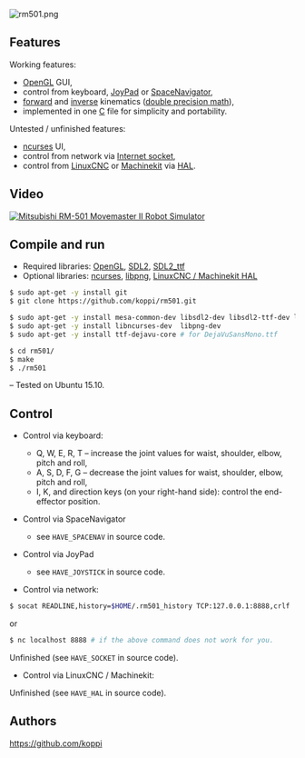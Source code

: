 
![rm501.png](doc/rm501.png)

## Features

Working features:

 * [OpenGL](https://www.opengl.org/) GUI,
 * control from keyboard, [JoyPad](https://www.google.com/?q=joypad) or [SpaceNavigator](https://www.google.com/?q=spacenavigator),
 * [forward](https://en.wikipedia.org/wiki/Forward_kinematics) and [inverse](https://en.wikipedia.org/wiki/Inverse_kinematics) kinematics ([double precision math](https://en.wikipedia.org/wiki/Double-precision_floating-point_format)),
 * implemented in one [C](https://en.wikipedia.org/wiki/C_(programming_language)) file for simplicity and portability.

Untested / unfinished features:
 
 * [ncurses](https://www.gnu.org/software/ncurses/) UI,
 * control from network via [Internet socket](https://en.wikipedia.org/wiki/Internet_socket),
 * control from [LinuxCNC](http://www.linuxcnc.org/) or [Machinekit](http://www.machinekit.io/) via [HAL](http://linuxcnc.org/docs/html/hal/intro.html).

## Video

[![Mitsubishi RM-501 Movemaster II Robot Simulator](http://img.youtube.com/vi/ddvIzk9aeJo/0.jpg)](https://www.youtube.com/watch?v=ddvIzk9aeJo)

## Compile and run

* Required libraries: [OpenGL](https://www.opengl.org/), [SDL2](https://www.libsdl.org/), [SDL2_ttf](https://www.libsdl.org/projects/SDL_ttf/)
* Optional libraries: [ncurses](https://www.gnu.org/software/ncurses/), [libpng](http://www.libpng.org/), [LinuxCNC / Machinekit HAL](http://linuxcnc.org/docs/html/hal/tutorial.html)

```bash
$ sudo apt-get -y install git 
$ git clone https://github.com/koppi/rm501.git
```

```bash
$ sudo apt-get -y install mesa-common-dev libsdl2-dev libsdl2-ttf-dev libsdl2-net-dev
$ sudo apt-get -y install libncurses-dev  libpng-dev
$ sudo apt-get -y install ttf-dejavu-core # for DejaVuSansMono.ttf
```

```bash
$ cd rm501/
$ make
$ ./rm501
```

– Tested on Ubuntu 15.10.

## Control

* Control via keyboard:
  * Q, W, E, R, T – increase the joint values for waist, shoulder, elbow, pitch and roll,
  * A, S, D, F, G – decrease the joint values for waist, shoulder, elbow, pitch and roll,
  * I, K, and direction keys (on your right-hand side): control the end-effector position.
  
* Control via SpaceNavigator
  * see ```HAVE_SPACENAV``` in source code.
  
* Control via JoyPad
  * see ```HAVE_JOYSTICK``` in source code.
  
* Control via network:

```bash
$ socat READLINE,history=$HOME/.rm501_history TCP:127.0.0.1:8888,crlf
```
or
```bash
$ nc localhost 8888 # if the above command does not work for you.
```

Unfinished (see ```HAVE_SOCKET``` in source code).

* Control via LinuxCNC / Machinekit:

Unfinished (see ```HAVE_HAL``` in source code).

## Authors

https://github.com/koppi
